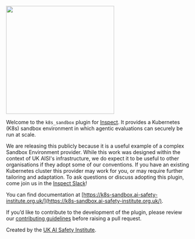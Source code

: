 [<img width="295" src="https://inspect.ai-safety-institute.org.uk/images/aisi-logo.png"
/>](https://aisi.gov.uk/)

Welcome to the `k8s_sandbox` plugin for
[Inspect](https://inspect.ai-safety-institute.org.uk/). It provides a Kubernetes (K8s)
sandbox environment in which agentic evaluations can securely be run at scale.

We are releasing this publicly because it is a useful example of a complex Sandbox
Environment provider. While this work was designed within the context of UK AISI's
infrastructure, we do expect it to be useful to other organisations if they adopt some
of our conventions. If you have an existing Kubernetes cluster this provider may work
for you, or may require further tailoring and adaptation. To ask questions or discuss
adopting this plugin, come join us in the [Inspect
Slack](https://join.slack.com/t/inspectcommunity/shared_invite/zt-2w9eaeusj-4Hu~IBHx2aORsKz~njuz4g)!

You can find documentation at
[https://k8s-sandbox.ai-safety-institute.org.uk/](https://k8s-sandbox.ai-safety-institute.org.uk/).

If you’d like to contribute to the development of the plugin, please review our
[contributing guidelines](CONTRIBUTING.md) before raising a pull request.

Created by the [UK AI Safety Institute](https://aisi.gov.uk/).
